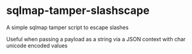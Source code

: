 # sqlmap-tamper-slashscape
A simple sqlmap tamper script to escape slashes

Useful when passing a payload as a string via a JSON context with char unicode encoded values
